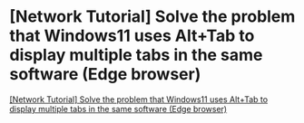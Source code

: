 # [Network Tutorial] Solve the problem that Windows11 uses Alt+Tab to display multiple tabs in the same software (Edge browser)
[[Network Tutorial] Solve the problem that Windows11 uses Alt+Tab to display multiple tabs in the same software (Edge browser)](https://aiwithcloud.com/2022/09/15/network_tutorial_solve_the_problem_that_windows11_uses_alttab_to_display_multiple_tabs_in_the_same_software_edge_browser/)